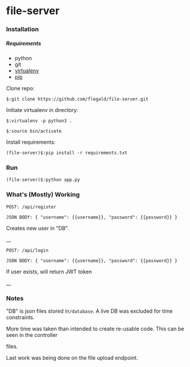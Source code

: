 # file-server

### Installation
##### Requirements
* python
* git
* [virtualenv](https://virtualenv.pypa.io/en/stable/)
* [pip](https://pypi.org/project/pip/)

Clone repo:

```$:git clone https://github.com/flegald/file-server.git```

Initiate virtualenv in directory:

```$:virtualenv -p python3 . ```

```$:source bin/activate```

Install requirements:

```(file-server)$:pip install -r requirements.txt```


### Run

```(file-server)$:python app.py```

### What's (Mostly) Working

```POST: /api/register```

```JSON BODY: { "username": {{username}}, "password": {{password}} }```

Creates new user in "DB".

__

```POST: /api/login```

```JSON BODY: { "username": {{username}}, "password": {{password}} }```

If user exists, will return JWT token

__

### Notes 

"DB" is json files stored in```/database```. A live DB was excluded for time constraints.

More time was taken than intended to create re-usable code. This can be seen in the controller

files.

Last work was being done on the file upload endpoint.
